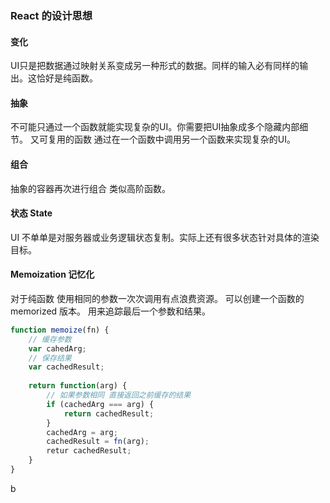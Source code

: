 ### React 的设计思想



#### 变化

UI只是把数据通过映射关系变成另一种形式的数据。同样的输入必有同样的输出。这恰好是纯函数。







#### 抽象

不可能只通过一个函数就能实现复杂的UI。你需要把UI抽象成多个隐藏内部细节。 又可复用的函数 通过在一个函数中调用另一个函数来实现复杂的UI。





#### 组合

抽象的容器再次进行组合 类似高阶函数。





#### 状态 State

UI 不单单是对服务器或业务逻辑状态复制。实际上还有很多状态针对具体的渲染目标。



#### Memoization 记忆化

对于纯函数 使用相同的参数一次次调用有点浪费资源。 可以创建一个函数的memorized 版本。 用来追踪最后一个参数和结果。

```javascript
function memoize(fn) {
    // 缓存参数
    var cahedArg;
    // 保存结果
    var cachedResult;
    
    return function(arg) {
        // 如果参数相同 直接返回之前缓存的结果
        if (cachedArg === arg) {
            return cachedResult;
        }
        cachedArg = arg;
        cachedResult = fn(arg);
        retur cachedResult;
    }
}
```





b